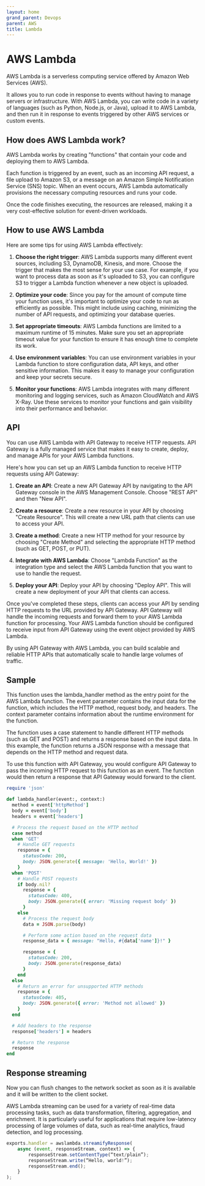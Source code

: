 ```yaml
---
layout: home
grand_parent: Devops
parent: AWS
title: Lambda
---
```


# AWS Lambda

AWS Lambda is a serverless computing service offered by Amazon Web Services (AWS).

It allows you to run code in response to events without having to manage servers or infrastructure. With AWS Lambda, you can write code in a variety of languages (such as Python, Node.js, or Java), upload it to AWS Lambda, and then run it in response to events triggered by other AWS services or custom events.

## How does AWS Lambda work?

AWS Lambda works by creating "functions" that contain your code and deploying them to AWS Lambda.

Each function is triggered by an event, such as an incoming API request, a file upload to Amazon S3, or a message on an Amazon Simple Notification Service (SNS) topic. When an event occurs, AWS Lambda automatically provisions the necessary computing resources and runs your code.

Once the code finishes executing, the resources are released, making it a very cost-effective solution for event-driven workloads.

## How to use AWS Lambda

Here are some tips for using AWS Lambda effectively:

1. **Choose the right trigger**: AWS Lambda supports many different event sources, including S3, DynamoDB, Kinesis, and more. Choose the trigger that makes the most sense for your use case. For example, if you want to process data as soon as it's uploaded to S3, you can configure S3 to trigger a Lambda function whenever a new object is uploaded.

2. **Optimize your code**: Since you pay for the amount of compute time your function uses, it's important to optimize your code to run as efficiently as possible. This might include using caching, minimizing the number of API requests, and optimizing your database queries.

3. **Set appropriate timeouts**: AWS Lambda functions are limited to a maximum runtime of 15 minutes. Make sure you set an appropriate timeout value for your function to ensure it has enough time to complete its work.

4. **Use environment variables**: You can use environment variables in your Lambda function to store configuration data, API keys, and other sensitive information. This makes it easy to manage your configuration and keep your secrets secure.

5. **Monitor your functions**: AWS Lambda integrates with many different monitoring and logging services, such as Amazon CloudWatch and AWS X-Ray. Use these services to monitor your functions and gain visibility into their performance and behavior.

## API

You can use AWS Lambda with API Gateway to receive HTTP requests. API Gateway is a fully managed service that makes it easy to create, deploy, and manage APIs for your AWS Lambda functions.

Here's how you can set up an AWS Lambda function to receive HTTP requests using API Gateway:

1. **Create an API**: Create a new API Gateway API by navigating to the API Gateway console in the AWS Management Console. Choose "REST API" and then "New API".

2. **Create a resource**: Create a new resource in your API by choosing "Create Resource". This will create a new URL path that clients can use to access your API.

3. **Create a method**: Create a new HTTP method for your resource by choosing "Create Method" and selecting the appropriate HTTP method (such as GET, POST, or PUT).

4. **Integrate with AWS Lambda**: Choose "Lambda Function" as the integration type and select the AWS Lambda function that you want to use to handle the request.

5. **Deploy your API**: Deploy your API by choosing "Deploy API". This will create a new deployment of your API that clients can access.

Once you've completed these steps, clients can access your API by sending HTTP requests to the URL provided by API Gateway. API Gateway will handle the incoming requests and forward them to your AWS Lambda function for processing. Your AWS Lambda function should be configured to receive input from API Gateway using the event object provided by AWS Lambda.

By using API Gateway with AWS Lambda, you can build scalable and reliable HTTP APIs that automatically scale to handle large volumes of traffic.

## Sample

This function uses the lambda_handler method as the entry point for the AWS Lambda function. The event parameter contains the input data for the function, which includes the HTTP method, request body, and headers. The context parameter contains information about the runtime environment for the function.

The function uses a case statement to handle different HTTP methods (such as GET and POST) and returns a response based on the input data. In this example, the function returns a JSON response with a message that depends on the HTTP method and request data.

To use this function with API Gateway, you would configure API Gateway to pass the incoming HTTP request to this function as an event. The function would then return a response that API Gateway would forward to the client.

```ruby
require 'json'

def lambda_handler(event:, context:)
  method = event['httpMethod']
  body = event['body']
  headers = event['headers']

  # Process the request based on the HTTP method
  case method
  when 'GET'
    # Handle GET requests
    response = {
      statusCode: 200,
      body: JSON.generate({ message: 'Hello, World!' })
    }
  when 'POST'
    # Handle POST requests
    if body.nil?
      response = {
        statusCode: 400,
        body: JSON.generate({ error: 'Missing request body' })
      }
    else
      # Process the request body
      data = JSON.parse(body)

      # Perform some action based on the request data
      response_data = { message: "Hello, #{data['name']}!" }

      response = {
        statusCode: 200,
        body: JSON.generate(response_data)
      }
    end
  else
    # Return an error for unsupported HTTP methods
    response = {
      statusCode: 405,
      body: JSON.generate({ error: 'Method not allowed' })
    }
  end

  # Add headers to the response
  response['headers'] = headers

  # Return the response
  response
end
```

## Response streaming

Now you can flush changes to the network socket as soon as it is available and it will be written to the client socket.

AWS Lambda streaming can be used for a variety of real-time data processing tasks, such as data transformation, filtering, aggregation, and enrichment. It is particularly useful for applications that require low-latency processing of large volumes of data, such as real-time analytics, fraud detection, and log processing.

```javascript
exports.handler = awslambda.streamifyResponse(
    async (event, responseStream, context) => {
        responseStream.setContentType(“text/plain”);
        responseStream.write(“Hello, world!”);
        responseStream.end();
    }
);
```

